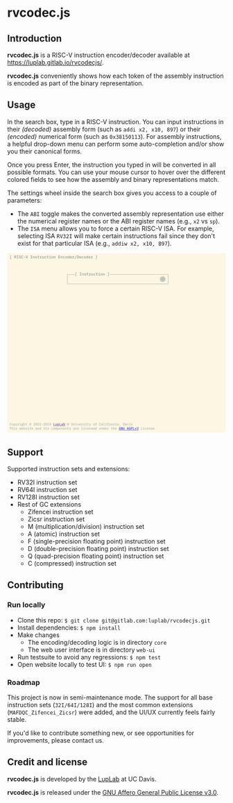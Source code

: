 # rvcodec.js

## Introduction

**rvcodec.js** is a RISC-V instruction encoder/decoder available at
<https://luplab.gitlab.io/rvcodecjs/>.

**rvcodec.js** conveniently shows how each token of the assembly instruction is
encoded as part of the binary representation.

## Usage

In the search box, type in a RISC-V instruction. You can input instructions in
their *(decoded)* assembly form (such as `addi x2, x10, 897`) or their
*(encoded)* numerical form (such as `0x38150113`). For assembly instructions, a
helpful drop-down menu can perform some auto-completion and/or show you their
canonical forms.

Once you press Enter, the instruction you typed in will be converted in all
possible formats. You can use your mouse cursor to hover over the different
colored fields to see how the assembly and binary representations match.

The settings wheel inside the search box gives you access to a couple of
parameters:

- The `ABI` toggle makes the converted assembly representation use either the
  numerical register names or the ABI register names (e.g., `x2` vs `sp`).
- The `ISA` menu allows you to force a certain RISC-V ISA. For example,
  selecting ISA `RV32I` will make certain instructions fail since they don't
  exist for that particular ISA (e.g., `addiw x2, x10, 897`).

![](docs/screencast.gif)

## Support

Supported instruction sets and extensions:

- RV32I instruction set
- RV64I instruction set
- RV128I instruction set
- Rest of GC extensions
    - Zifencei instruction set
    - Zicsr instruction set
    - M (multiplication/division) instruction set
    - A (atomic) instruction set
    - F (single-precision floating point) instruction set
    - D (double-precision floating point) instruction set
    - Q (quad-precision floating point) instruction set
    - C (compressed) instruction set

## Contributing

### Run locally

- Clone this repo: `$ git clone git@gitlab.com:luplab/rvcodecjs.git`
- Install dependencies: `$ npm install`
- Make changes
    * The encoding/decoding logic is in directory `core`
    * The web user interface is in directory `web-ui`
- Run testsuite to avoid any regressions: `$ npm test`
- Open website locally to test UI: `$ npm run open`

### Roadmap

This project is now in semi-maintenance mode. The support for all base
instruction sets (`32I/64I/128I`) and the most common extensions
(`MAFDQC_Zifencei_Zicsr`) were added, and the UI/UX currently feels fairly
stable.

If you'd like to contribute something new, or see opportunities for
improvements, please contact us.

## Credit and license

**rvcodec.js** is developed by the [LupLab](https://luplab.cs.ucdavis.edu/) at
UC Davis.

**rvcodec.js** is released under the [GNU Affero General Public License
v3.0](https://www.gnu.org/licenses/agpl-3.0.en.html).
